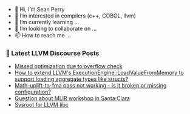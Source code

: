 - 👋 Hi, I’m Sean Perry
- 👀 I’m interested in compilers (c++, COBOL, llvm)
- 🌱 I’m currently learning ...
- 💞️ I’m looking to collaborate on ...
- 📫 How to reach me ...

<!---
s66perry/s66perry is a ✨ special ✨ repository because its `README.md` (this file) appears on your GitHub profile.
You can click the Preview link to take a look at your changes.
--->
### 📕 Latest LLVM Discourse Posts

<!-- DISCOURSE-LLVM:START -->
- [Missed optimization due to overflow check](https://discourse.llvm.org/t/missed-optimization-due-to-overflow-check/88700#post_1)
- [How to extend LLVM&#39;s ExecutionEngine::LoadValueFromMemory to support loading aggregate types like structs?](https://discourse.llvm.org/t/how-to-extend-llvms-executionengine-loadvaluefrommemory-to-support-loading-aggregate-types-like-structs/88698#post_1)
- [Math-uplift-to-fma pass not working - is it broken or missing configuration?](https://discourse.llvm.org/t/math-uplift-to-fma-pass-not-working-is-it-broken-or-missing-configuration/88690#post_2)
- [Question about MLIR workshop in Santa Clara](https://discourse.llvm.org/t/question-about-mlir-workshop-in-santa-clara/88399#post_10)
- [Sysroot for LLVM libc](https://discourse.llvm.org/t/sysroot-for-llvm-libc/88630#post_5)
<!-- DISCOURSE-LLVM:END -->
